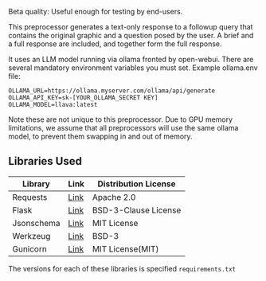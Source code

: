 Beta quality: Useful enough for testing by end-users.

This preprocessor generates a text-only response
to a followup query that contains the original graphic
and a question posed by the user.
A brief and a full response are included, and together
form the full response.

It uses an LLM model running via ollama fronted by open-webui.
There are several mandatory environment variables you must set.
Example ollama.env file:

```
OLLAMA_URL=https://ollama.myserver.com/ollama/api/generate
OLLAMA_API_KEY=sk-[YOUR_OLLAMA_SECRET KEY]
OLLAMA_MODEL=llava:latest
```
Note these are not unique to this preprocessor. Due to
GPU memory limitations, we assume that all preprocessors
will use the same ollama model, to prevent them swapping
in and out of memory.

## Libraries Used

| Library | Link | Distribution License |
| ------------- | ------------- | -------------|
| Requests  | [Link](https://pypi.org/project/requests/)  | Apache 2.0|
| Flask | [Link](https://pypi.org/project/Flask/)  | BSD-3-Clause License|
| Jsonschema | [Link](https://pypi.org/project/jsonschema/)  | MIT License|
| Werkzeug | [Link](https://pypi.org/project/Werkzeug/) | BSD-3 |
| Gunicorn | [Link](https://github.com/benoitc/gunicorn) | MIT License(MIT) |

The versions for each of these libraries is specified `requirements.txt`
